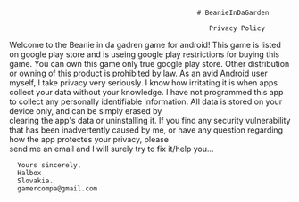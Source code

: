                                                    # BeanieInDaGarden
                                                   
                                                      Privacy Policy
  
 Welcome to the Beanie in da gadren game for android!
      This game is listed on google play store and is useing google play restrictions for buying this game.
      You can own this game only true google play store. Other distribution or owning of this product is prohibited by law.
      As an avid Android user myself, I take privacy very seriously. I know how irritating it is when apps collect your data without your knowledge.
      I have not programmed this app to collect any personally identifiable information. All data is stored on your device only, and can be simply erased by           
      clearing the app's data or uninstalling it.
      If you find any security vulnerability that has been inadvertently caused by me, or have any question regarding how the app protectes your privacy, please  
      send me an email and I will surely try to fix it/help you...
      
      Yours sincerely,
      Halbox
      Slovakia.
      gamercompa@gmail.com
